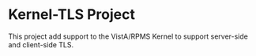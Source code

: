 # Kernel-TLS Project
This project add support to the VistA/RPMS Kernel to support server-side and client-side TLS.
